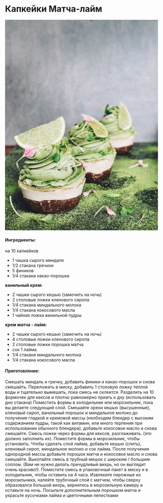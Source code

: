 # Капкейки Матча-лайм

![](../../pics/a4d56ac22d681a97be2514d91408ff8c-1.jpg)

#### Ингредиенты:

на 10 капкейков

* 1 чашка сырого миндаля
* 1/2 стакана гречихи
* 5 фиников
* 1/4 стакана какао-порошка

**ванильный крем:**

* 2 чашки сырого кешью \(замочить на ночь\)
* 2 столовые ложки кленового сиропа
* 1/4 стакана миндального молока 
* 1/4 стакана кокосового масла
* 1 чайная ложка ванильной пудры

**крем матча - лайм:**

* 2 чашки сырого кешью \(замочить на ночь\)
* 4 столовые ложки кленового сиропа
* 2 столовые ложки порошка матча
* сок 1 лайма
* 1/4 стакана миндального молока
* 1/4 стакана кокосового масла

#### Приготовление:

Смешать миндаль и гречку, добавить финики и какао-порошок и снова смешайть. Переложить в миску, добавить 1 столовую ложку теплой воды и тщательно вымешать, пока смесь не склеится. Разделить на 10 формочек для кексов и плотно равномерно приать к дну \(использовать дно стакана\) Поместить формы в холодильник или морозильник, пока вы делаете следующий слой. Смешайте орехи кешью \(высушенные\), кленовый сироп, ванильный порошок и миндальное молоко до получения гладкой и кремовой массы \(необходим блендер с высоким содержанием пудры, такой как витамин, или много терпения при использовании обычного блендера\), добавьте кокосовое масло и снова смешайте. Смесь ложки через формы для кексов, разглаживать. \(это должно заполнить их\). Поместите формы в морозильник, чтобы установить. Чтобы сделать слой лайма, добавьте кешью \(слить\), кленовый сироп, миндальное молоко и сок лайма. После получения однородной массы добавьте порошок матча и кокосовое масло и снова смешайте. Выкопайте смесь в трубный мешок с широким / большим соплом. \(Вам не нужно делать причудливый вихрь, но он выглядит очень красиво!\). Поместите смесь в упаковочный пакет в миску и в холодильник, чтобы оставить на 4 часа. Извлеките пирожные из морозильника, налейте трубочный слой с матчем, чтобы сверху образовался большой вихрь, вернитесь в морозильную камеру и оставьте на ночь. Посыпьте дополнительным порошком матча и украсьте кусочками лайма и цветочными лепестками

